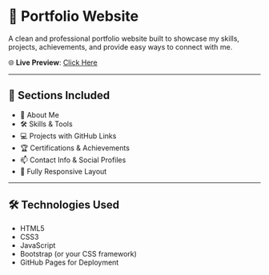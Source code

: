 # 💼 Portfolio Website

A clean and professional portfolio website built to showcase my skills, projects, achievements, and provide easy ways to connect with me.

🌐 **Live Preview**: [Click Here](https://Devarajb049.github.io/devarajportfolio)

---

## 📌 Sections Included

- 👋 About Me
- 🛠️ Skills & Tools
- 💻 Projects with GitHub Links
- 🏆 Certifications & Achievements
- 📫 Contact Info & Social Profiles
- 📱 Fully Responsive Layout

---

## 🛠️ Technologies Used

- HTML5
- CSS3
- JavaScript
- Bootstrap (or your CSS framework)
- GitHub Pages for Deployment
